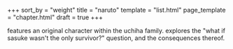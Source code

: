 +++
sort_by = "weight"
title = "naruto"
template = "list.html"
page_template = "chapter.html"
draft = true
+++

features an original character within the uchiha family. explores the "what if sasuke wasn't the only survivor?" question, and the consequences thereof.